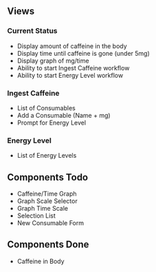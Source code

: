 ## Views

### Current Status
- Display amount of caffeine in the body
- Display time until caffeine is gone (under 5mg)
- Display graph of mg/time
- Ability to start Ingest Caffeine workflow
- Ability to start Energy Level workflow

### Ingest Caffeine
- List of Consumables
- Add a Consumable (Name + mg)
- Prompt for Energy Level

### Energy Level
- List of Energy Levels


## Components Todo

- Caffeine/Time Graph
- Graph Scale Selector
- Graph Time Scale
- Selection List
- New Consumable Form

## Components Done

- Caffeine in Body
